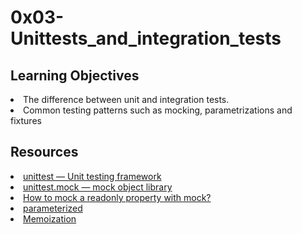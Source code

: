 # 0x03-Unittests_and_integration_tests

## Learning Objectives
<li>The difference between unit and integration tests.</li>
<li>Common testing patterns such as mocking, parametrizations and fixtures</li>

## Resources
<li><a href="https://intranet.alxswe.com/rltoken/a_AEObGK8jeqPtTPmm-gIA" target="_blank" title="unittest — Unit testing framework">unittest — Unit testing framework</a></li>
<li><a href="https://intranet.alxswe.com/rltoken/PKetnACd7FfRiU8_kpe5EA" target="_blank" title="unittest.mock — mock object library">unittest.mock — mock object library</a></li>
<li><a href="https://intranet.alxswe.com/rltoken/2ueVPK1kWZuz525FvZ1v2Q" target="_blank" title="How to mock a readonly property with mock?">How to mock a readonly property with mock?</a></li>
<li><a href="https://intranet.alxswe.com/rltoken/mI7qc3Y42aZ7GTlLXDxgEg" target="_blank" title="parameterized">parameterized</a></li>
<li><a href="https://intranet.alxswe.com/rltoken/x83Hdr54q4Vax5xQ2Z3HSA" target="_blank" title="Memoization">Memoization</a></li>
